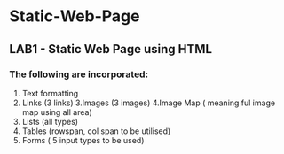 # Static-Web-Page
## LAB1 - Static Web Page using HTML

### The following are incorporated:
1. Text formatting
2. Links (3 links)
3.Images (3 images)
4.Image Map ( meaning ful image map using all area)
5. Lists (all types)
6. Tables  (rowspan, col span to be utilised)
7. Forms ( 5 input types to be used)
